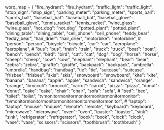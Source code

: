 word_map = {
    "fire_hydrant": "fire_hydrant", 
    "traffic_light": "traffic_light", 
    "stop_sign": "stop_sign", 
    "parking_meter": "parking_meter", 
    "sports_ball": "sports_ball", 
    "baseball_bat": "baseball_bat", 
    "baseball_glove": "baseball_glove",
    "tennis_racket": "tennis_racket",
    "wine_glass": "wine_glass",
    "hot_dog": "hot_dog",
    "potted_plant": "potted_plant",
    "dining_table": "dining_table",
    "cell_phone": "cell_phone",
    "teddy_bear": "teddy_bear",
    "hair_drier": "hair_drier",
    "motorbike": "motorbike", #
    "person": "person",
    "bicycle": "bicycle",
    "car": "car",
    "aeroplane": "aeroplane", #
    "bus": "bus",
    "train": "train",
    "truck": "truck",
    "boat": "boat",
    "bench": "bench",
    "bird": "bird",
    "cat": "cat",
    "dog": "dog",
    "horse": "horse",
    "sheep": "sheep",
    "cow": "cow",
    "elephant": "elephant",
    "bear": "bear",
    "zebra": "zebra",
    "giraffe": "giraffe",
    "backpack": "backpack",
    "umbrella": "umbrella",
    "handbag": "handbag",
    "tie": "tie",
    "suitcase": "suitcase",
    "frisbee": "frisbee",
    "skis": "skis",
    "snowboard": "snowboard",
    "kite": "kite",
    "banana": "banana",
    "apple": "apple",
    "sandwich": "sandwich",
    "orange": "orange",
    "broccoli": "broccoli",
    "carrot": "carrot",
    "pizza": "pizza",
    "donut": "donut",
    "cake": "cake",
    "chair": "chair",
    "sofa": "sofa", #
    "bed": "bed",
    "toilet": "toilet",
    "tvmonitormonitormonitormonitormonitormonitor": "tvmonitormonitormonitormonitormonitormonitormonitor",  #
    "laptop": "laptop",
    "mouse": "mouse",
    "remote": "remote",
    "keyboard": "keyboard",
    "microwave": "microwave",
    "oven": "oven",
    "toaster": "toaster",
    "sink": "sink",
    "refrigerator": "refrigerator",
    "book": "book",
    "clock": "clock",
    "vase": "vase",
    "scissors": "scissors",
    "toothbrush": "toothbrush"
}


